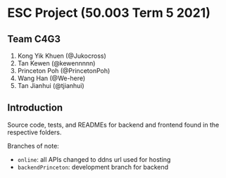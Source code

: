 # ESC Project (50.003 Term 5 2021)

## Team C4G3

1. Kong Yik Khuen (@Jukocross)
2. Tan Kewen (@kewennnnn)
3. Princeton Poh (@PrincetonPoh)
4. Wang Han (@We-here)
5. Tan Jianhui (@tjianhui)

## Introduction

Source code, tests, and READMEs for backend and frontend found in the respective folders.

Branches of note:

- `online`: all APIs changed to ddns url used for hosting
- `backendPrinceton`: development branch for backend
